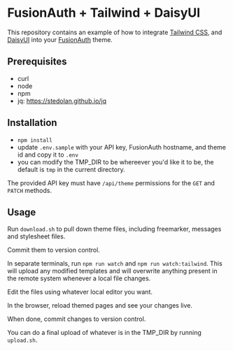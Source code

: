 # FusionAuth + Tailwind + DaisyUI

This repository contains an example of how to integrate [Tailwind CSS](https://tailwindcss.com), and [DaisyUI](https://daisyui.com/) into your [FusionAuth](https://fusionauth.io) theme.

## Prerequisites

* curl
* node
* npm
* jq: https://stedolan.github.io/jq

## Installation

* `npm install`
* update `.env.sample` with your API key, FusionAuth hostname, and theme id and copy it to `.env`
* you can modify the TMP_DIR to be whereever you'd like it to be, the default is `tmp` in the current directory.

The provided API key must have `/api/theme` permissions for the `GET` and `PATCH` methods.

## Usage

Run `download.sh` to pull down theme files, including freemarker, messages and stylesheet files.

Commit them to version control.

In separate terminals, run `npm run watch` and `npm run watch:tailwind`. This will upload any modified templates and will overwrite anything present in the remote system whenever a local file changes.

Edit the files using whatever local editor you want.

In the browser, reload themed pages and see your changes live.

When done, commit changes to version control.

You can do a final upload of whatever is in the TMP_DIR by running `upload.sh`.

